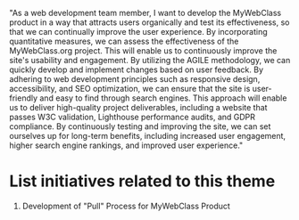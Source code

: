 "As a web development team member, I want to develop the MyWebClass product in a way that attracts users organically and test its effectiveness, so that we can continually improve the user experience. By incorporating quantitative measures, we can assess the effectiveness of the MyWebClass.org project. This will enable us to continuously improve the site's usability and engagement.
By utilizing the AGILE methodology, we can quickly develop and implement changes based on user feedback. By adhering to web development principles such as responsive design, accessibility, and SEO optimization, we can ensure that the site is user-friendly and easy to find through search engines.
This approach will enable us to deliver high-quality project deliverables, including a website that passes W3C validation, Lighthouse performance audits, and GDPR compliance. By continuously testing and improving the site, we can set ourselves up for long-term benefits, including increased user engagement, higher search engine rankings, and improved user experience."


# List initiatives related to this theme
1. Development of "Pull" Process for MyWebClass Product